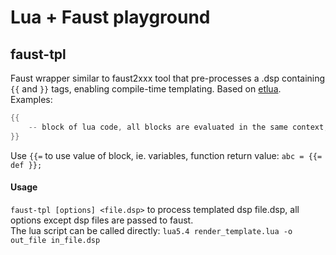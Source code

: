 # Lua + Faust playground

## faust-tpl
Faust wrapper similar to faust2xxx tool that pre-processes a .dsp containing `{{` and `}}` tags, enabling compile-time templating. Based on [etlua](https://github.com/leafo/etlua).
Examples:
```c
{{
	-- block of lua code, all blocks are evaluated in the same context, ie. define here and use later.
}}
```
Use `{{=` to use value of block, ie. variables, function return value: `abc = {{= def }};`

#### Usage
`faust-tpl [options] <file.dsp>` to process templated dsp file.dsp, all options except dsp files are passed to faust.  
The lua script can be called directly: `lua5.4 render_template.lua -o out_file in_file.dsp`